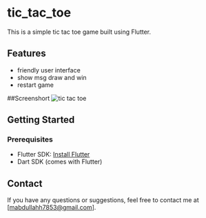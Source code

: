# tic_tac_toe

This is a simple tic tac toe game built using Flutter. 

## Features

- friendly user interface
- show msg draw and win
- restart game

##Screenshort
![tic tac toe](https://github.com/mabdullah53/PRODIGY_AD_04/assets/165842713/e8b07164-7a38-4a59-a9b0-0e0e37706ee9)

  


## Getting Started

### Prerequisites

- Flutter SDK: [Install Flutter](https://flutter.dev/docs/get-started/install)
- Dart SDK (comes with Flutter)


## Contact

If you have any questions or suggestions, feel free to contact me at [mabdullahh7853@gmail.com].
 

 
